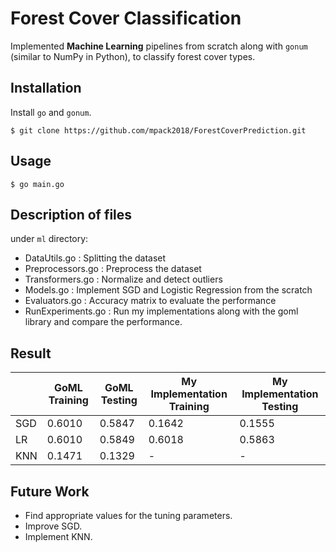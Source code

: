 
# Forest Cover Classification
Implemented **Machine Learning** pipelines from scratch along with `gonum` (similar to NumPy in Python), to classify forest cover types.



## Installation

Install `go` and `gonum`.

    $ git clone https://github.com/mpack2018/ForestCoverPrediction.git



## Usage

    $ go main.go
    

## Description of files
under `ml` directory:

- DataUtils.go				: Splitting the dataset
- Preprocessors.go		: Preprocess the dataset 
- Transformers.go			: Normalize and detect outliers
- Models.go					: Implement SGD and Logistic Regression from the scratch
- Evaluators.go				: Accuracy matrix to evaluate the performance
- RunExperiments.go	: Run my implementations along with the goml library and compare the performance.

## Result

|     | GoML Training | GoML Testing | My Implementation Training | My Implementation Testing |
|-----|---------------|--------------|----------------------------|---------------------------|
| SGD | 0.6010        | 0.5847       | 0.1642                     | 0.1555                    |
| LR  | 0.6010        | 0.5849       | 0.6018                     | 0.5863                    |
| KNN | 0.1471        | 0.1329       | -                          | -                         |


## Future Work
- Find appropriate values for the tuning parameters.
- Improve SGD.
- Implement KNN.